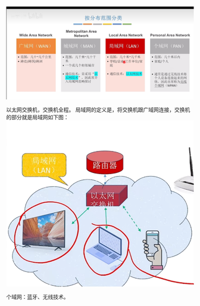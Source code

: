 ![image.png](https://raw.githubusercontent.com/kira018/img/main/202502141020459.png)

以太网交换机，交换机全程。
局域网的定义是，将交换机跟广域网连接，交换机的部分就是局域网如下图：
![image.png](https://raw.githubusercontent.com/kira018/img/main/202502141023330.png)

个域网：蓝牙、无线技术。
